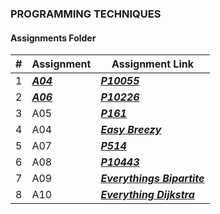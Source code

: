 ### PROGRAMMING TECHNIQUES
####  Assignments Folder

|   #   |Assignment| Assignment Link |
| :---: | ----------- | ---------------------- |
|   1  |***<a href= "https://github.com/spathak0919/4883-Programming-Techniques/tree/main/Assignments/P10055">A04<a/>***|***<a href= "https://github.com/spathak0919/4883-Programming-Techniques/tree/main/Assignments/P10055">P10055<a/>***|Hashmat the Brave Warrior|
|   2  |***<a href= "https://github.com/spathak0919/4883-Programming-Techniques/tree/main/Assignments/P10226">A06<a/>***|***<a href= "https://github.com/spathak0919/4883-Programming-Techniques/tree/main/Assignments/P10226">P10226<a/>***|Hardwood Species|
|   3  |A05|***<a href= "https://github.com/spathak0919/4883-Programming-Techniques/tree/main/Assignments/P161">P161</a>***|Traffic Lights|
|   4  |A04|***<a href= "https://github.com/spathak0919/4883-Programming-Techniques/tree/main/Assignments/Easy%20Breezy">Easy Breezy</a>***|Easy Breezy|
|   5  |A07|***<a href= "https://github.com/spathak0919/4883-Programming-Techniques/tree/main/Assignments/P514">P514</a>***|Rails|
|   6  |A08|***<a href= "https://github.com/spathak0919/4883-Programming-Techniques/tree/main/Assignments/p10443">P10443</a>***|Scissor Paper Rock|
|   7  |A09|***<a href= "https://github.com/spathak0919/4883-Programming-Techniques/tree/main/Assignments/A09">Everythings Bipartite</a>***|Everythings Bipartite|
| 8    |A10|***<a href= "https://github.com/spathak0919/4883-Programming-Techniques/tree/main/Assignments/A10">Everything Dijkstra</a>***|Everything Dijkstra|
